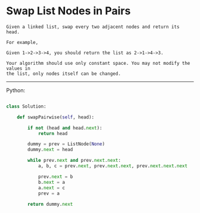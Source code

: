 # Swap List Nodes in Pairs

    Given a linked list, swap every two adjacent nodes and return its head.

    For example,

    Given 1->2->3->4, you should return the list as 2->1->4->3.

    Your algorithm should use only constant space. You may not modify the values in
    the list, only nodes itself can be changed.

---

Python:

```python

class Solution:

    def swapPairwise(self, head):

        if not (head and head.next):
            return head

        dummy = prev = ListNode(None)
        dummy.next = head

        while prev.next and prev.next.next:
            a, b, c = prev.next, prev.next.next, prev.next.next.next

            prev.next = b
            b.next = a
            a.next = c
            prev = a
        
        return dummy.next
```
